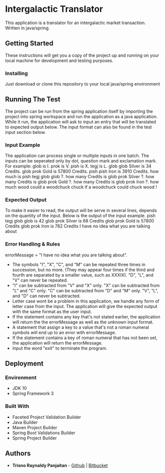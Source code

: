 # Intergalactic Translator
This application is a translator for an intergalactic market transaction. Written in java/spring.

## Getting Started
These instructions will get you a copy of the project up and running on your local machine for development and testing purposes.

### Installing
Just download or clone this repository to your local java/spring environment

## Running The Test
The project can be run from the spring application itself by importing the project into spring workspace and run the application as a java application.
While it run, the application will ask to input an entry that will be translated to expected output below. The input format can also be found in the test input section below.

### Input Example
The application can process single or multiple inputs in one batch. The inputs can be seperated only by dot, question mark and exclamation mark.
For example:
glob is I. prok is V. pish is X. tegj is L. glob glob Silver is 34 Credits. glob prok Gold is 57800 Credits. pish pish Iron is 3910 Credits. how much is pish tegj glob glob ?. how many Credits is glob prok Silver ?. how many Credits is glob prok Gold ?. how many Credits is glob prok Iron ?. how much wood could a woodchuck chuck if a woodchuck could chuck wood !

### Expected Output
To make it easier to read, the output will be serve in several lines, depends on the quantity of the input. Below is the output of the input example.
pish tegj glob glob is 42
glob prok Silver is 68 Credits
glob prok Gold is 57800 Credits
glob prok Iron is 782 Credits
I have no idea what you are talking about

### Error Handling & Rules
errorMessage = "I have no idea what you are talking about".
* The symbols "I", "X", "C", and "M" can be repeated three times in succession, but no more. (They may appear four times if the third and fourth are separated by a smaller value, such as XXXIX). "D", "L", and "V" can never be repeated.
* "I" can be subtracted from "V" and "X" only. "X" can be subtracted from "L" and "C" only. "C" can be subtracted from "D" and "M" only. "V", "L", and "D" can never be subtracted.
* Letter case wont be a problem in this application, we handle any form of letter case from the input. The application will give the expected output with the same format as the user input.
* If the statement contains any key that's not stated earlier, the application will return the the errorMessage as well as the unknown input format.
* A statement that assign a key to a value that's not a roman numeral symbols will end up to an error with errorMessage.
* If the statement contains a key of roman numeral that has not been set, the application will return the errorMessage.
* Input the word "exit" to terminate the program.

## Deployment
### Environment
* JDK 10
* Spring Framework 3

### Built With
* Faceted Project Validation Builder
* Java Builder 
* Maven Project Builder
* Spring Boot Validations Builder
* Spring Project Builder

## Authors
* **Trisno Raynaldy Panjaitan** - [Github](https://github.com/raylucker) | [Bitbucket](https://bitbucket.org/raypanjaitan/)
